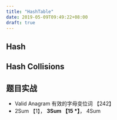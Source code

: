 ```yaml
---
title: "HashTable"
date: 2019-05-09T09:49:22+08:00
draft: true
---
```

## Hash
## Hash Collisions

## 题目实战
- Valid Anagram 有效的字母变位词 【242】
- 2Sum 【1】， **3Sum 【15 *】**， 4Sum
